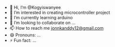 - 👋 Hi, I’m @Kogyiswanyee
- 👀 I’m interested in creating microcontroller project
- 🌱 I’m currently learning arduino
- 💞️ I’m looking to collaborate on ...
- 📫 How to reach me jonnkanddy12@gmail.com
- 😄 Pronouns: ...
- ⚡ Fun fact: ...

<!---
Kogyiswanyee/Kogyiswanyee is a ✨ special ✨ repository because its `README.md` (this file) appears on your GitHub profile.
You can click the Preview link to take a look at your changes.
--->
